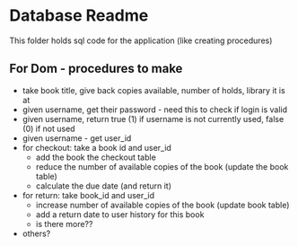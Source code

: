 # Database Readme
This folder holds sql code for the application (like creating procedures)

## For Dom - procedures to make
* take book title, give back copies available, number of holds, library it is at
* given username, get their password - need this to check if login is valid
* given username, return true (1) if username is not currently used, false (0) if not used
* given username - get user_id
* for checkout: take a book id and user_id
  * add the book the checkout table
  * reduce the number of available copies of the book (update the book table)
  * calculate the due date (and return it)
* for return: take book_id and user_id
  * increase number of available copies of the book (update book table)
  * add a return date to user history for this book
  * is there more??
* others?